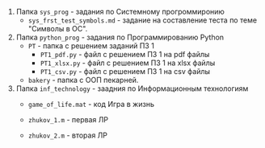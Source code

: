 1. Папка ```sys_prog``` - задания по Системному прогроммиронию
	- ```sys_frst_test_symbols.md``` - задание на составление теста по теме "Символы в ОС".
2. Папка ```python_prog``` - задания по Программированию Python
	- ```PT``` - папка с решением заданий ПЗ 1
		- ```PT1_pdf.py``` - файл с решением ПЗ 1 на pdf файлы
		- ```PT1_xlsx.py``` - файл с решением ПЗ 1 на xlsx файлы
		- ```PT1_csv.py``` - файл с решением ПЗ 1 на csv файлы
	- ```bakery``` - папка с ООП пекарней.
3. Папка ```inf_technology``` - заадния по Информационным технологиям
   	- ```game_of_life.mat``` - код Игра в жизнь
  
   	- `zhukov_1.m` - первая ЛР
   	- `zhukov_2.m` - вторая ЛР

